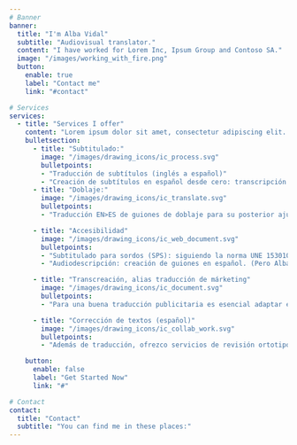 ```yaml
---
# Banner
banner:
  title: "I'm Alba Vidal"
  subtitle: "Audiovisual translator." 
  content: "I have worked for Lorem Inc, Ipsum Group and Contoso SA."
  image: "/images/working_with_fire.png"
  button:
    enable: true
    label: "Contact me"
    link: "#contact"

# Services
services:
  - title: "Services I offer"
    content: "Lorem ipsum dolor sit amet, consectetur adipiscing elit. Nulla volutpat lorem a sodales consequat. Nulla mattis libero id ligula aliquam commodo. Nullam non urna nec mi pharetra hendrerit."
    bulletsection:
      - title: "Subtitulado:"
        image: "/images/drawing_icons/ic_process.svg"
        bulletpoints:
        - "Traducción de subtítulos (inglés a español)"
        - "Creación de subtítulos en español desde cero: transcripción y pautado."
      - title: "Doblaje:"
        image: "/images/drawing_icons/ic_translate.svg"
        bulletpoints:
        - "Traducción EN>ES de guiones de doblaje para su posterior ajuste"

      - title: "Accesibilidad"
        image: "/images/drawing_icons/ic_web_document.svg"
        bulletpoints:
        - "Subtitulado para sordos (SPS): siguiendo la norma UNE 153010."
        - "Audiodescripción: creación de guiones en español. (Pero Alba, ¿qué es la audiodescripción? Pues una narración de los elementos visuales de un vídeo, para mejorar el acceso al cine y la TV de las personas con discapacidad. Vamos, una cosa muy bonita y necesaria. Más info aquí.)"

      - title: "Transcreación, alias traducción de márketing"
        image: "/images/drawing_icons/ic_document.svg"
        bulletpoints:
        - "Para una buena traducción publicitaria es esencial adaptar el tono y las referencias culturales al nuevo mercado. Solo así el público recibirá la marca tal y como se pretende. Te ayudo a adaptar tu contenido de márkeDng, ya sean anuncios, redes sociales, copy..."

      - title: "Corrección de textos (español)"
        image: "/images/drawing_icons/ic_collab_work.svg"
        bulletpoints:
        - "Además de traducción, ofrezco servicios de revisión ortotipográfica y de estilo, tanto de textos originales en español como de traducciones. ¡No dejes que una puntuación descuidada te estropee un buen texto ni que se te cuele algún anglicismo raro en tu traducción! Cuatro ojos ven más que dos, etcétera. Y sí, soy la típica pesada que va por la calle señalando carteles y diciendo: 'ahí sobra una coma'."

    button:
      enable: false
      label: "Get Started Now"
      link: "#"

# Contact
contact:
  title: "Contact"
  subtitle: "You can find me in these places:"
---
```

